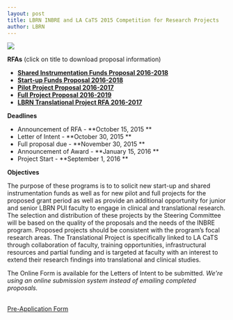 ```yaml
---
layout: post
title: LBRN INBRE and LA CaTS 2015 Competition for Research Projects
author: LBRN
---
```


<a href="https://redcap.lbrn.lsu.edu/surveys/?s=JEDHWKFFMH"><img src="/files/images/LBRN RFA Pre-Application Form 2015.png"></a>

**RFAs** (click on title to download proposal information)

- **<a href="{{ site.baseurl }}files/docs/LBRN Shared Instrumentation RFA v2015.10.15.pdf">Shared Instrumentation Funds Proposal 2016-2018</a>**
- **<a href="{{ site.baseurl }}files/docs/LBRN Start-up Funds RFA v2015.10.15.pdf">Start-up Funds Proposal 2016-2018</a>**
- **<a href="{{ site.baseurl }}files/docs/LBRN Pilot Proposal RFA v2015.10.15.pdf">Pilot Project Proposal 2016-2017</a>**
- **<a href="{{ site.baseurl }}files/docs/LBRN Full Proposal RFA v2015.10.15.pdf">Full Project Proposal 2016-2019</a>**
- **<a href="{{ site.baseurl }}files/docs/LBRN Translational Project RFA v2015.10.15.pdf">LBRN Translational Project RFA 2016-2017</a>**

**Deadlines**

- Announcement of RFA - **October 15, 2015 **
- Letter of Intent - **October 30, 2015 **
- Full proposal due - **November 30, 2015 **
- Announcement of Award - **January 15, 2016 **
- Project Start - **September 1, 2016 **

**Objectives**

The purpose of these programs is to to solicit new start-up and shared instrumentation funds as well as for new pilot and full projects for the proposed grant period as well as provide an additional opportunity for junior and senior LBRN PUI faculty to engage in clinical and translational research. The selection and distribution of these projects by the Steering Committee will be based on the quality of the proposals and the needs of the INBRE program. Proposed projects should be consistent with the program’s focal research areas. The Translational Project is specifically linked to LA CaTS through collaboration of faculty, training opportunities, infrastructural resources and partial funding and is targeted at faculty with an interest to extend their research findings into translational and clinical studies.

The Online Form is available for the Letters of Intent to be submitted. *We're using an online submission system instead of emailing completed proposals.*

<p><br><a href="https://redcap.lbrn.lsu.edu/surveys/?s=JEDHWKFFMH" class="btn btn-info" style="margin-bottom: 30px">Pre-Application Form</a></p>
